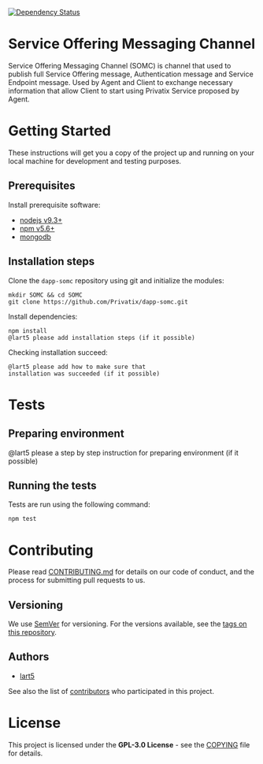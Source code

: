 [![Dependency Status](https://david-dm.org/Privatix/dapp-somc.svg)](https://david-dm.org/Privatix/dapp-somc)

# Service Offering Messaging Channel

Service Offering Messaging Channel (SOMC) is channel that used to publish full Service Offering message, Authentication message and Service Endpoint message. Used by Agent and Client to exchange necessary information that allow Client to start using Privatix Service proposed by Agent.

# Getting Started

These instructions will get you a copy of the project up and running on your local machine for development and testing purposes.

## Prerequisites

Install prerequisite software:
* [nodejs v9.3+](https://nodejs.org/en/download/)
* [npm v5.6+](https://www.npmjs.com/)
* [mongodb](https://docs.mongodb.com/manual/installation/)

## Installation steps

Clone the `dapp-somc` repository using git and initialize the modules:

```
mkdir SOMC && cd SOMC
git clone https://github.com/Privatix/dapp-somc.git  
```

Install dependencies:

```
npm install
@lart5 please add installation steps (if it possible)
```

Checking installation succeed:

```
@lart5 please add how to make sure that
installation was succeeded (if it possible)
```

# Tests

## Preparing environment
@lart5 please a step by step
instruction for preparing environment (if it possible)

## Running the tests

Tests are run using the following command:

```
npm test
```

# Contributing

Please read [CONTRIBUTING.md](CONTRIBUTING.md) for details on our code of conduct, and the process for submitting pull requests to us.

## Versioning

We use [SemVer](http://semver.org/) for versioning. For the versions available, see the [tags on this repository](https://github.com/Privatix/dapp-somc/tags).

## Authors

* [lart5](https://github.com/lart5)

See also the list of [contributors](https://github.com/Privatix/dapp-somc/contributors) who participated in this project.


# License

This project is licensed under the **GPL-3.0 License** - see the [COPYING](COPYING) file for details.
